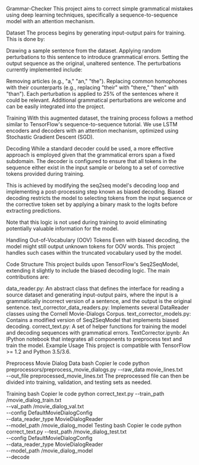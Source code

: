 Grammar-Checker
This project aims to correct simple grammatical mistakes using deep learning techniques, specifically a sequence-to-sequence model with an attention mechanism.

Dataset
The process begins by generating input-output pairs for training. This is done by:

Drawing a sample sentence from the dataset.
Applying random perturbations to this sentence to introduce grammatical errors.
Setting the output sequence as the original, unaltered sentence.
The perturbations currently implemented include:

Removing articles (e.g., "a," "an," "the").
Replacing common homophones with their counterparts (e.g., replacing "their" with "there," "then" with "than").
Each perturbation is applied to 25% of the sentences where it could be relevant. Additional grammatical perturbations are welcome and can be easily integrated into the project.

Training
With this augmented dataset, the training process follows a method similar to TensorFlow's sequence-to-sequence tutorial. We use LSTM encoders and decoders with an attention mechanism, optimized using Stochastic Gradient Descent (SGD).

Decoding
While a standard decoder could be used, a more effective approach is employed given that the grammatical errors span a fixed subdomain. The decoder is configured to ensure that all tokens in the sequence either exist in the input sample or belong to a set of corrective tokens provided during training.

This is achieved by modifying the seq2seq model's decoding loop and implementing a post-processing step known as biased decoding. Biased decoding restricts the model to selecting tokens from the input sequence or the corrective token set by applying a binary mask to the logits before extracting predictions.

Note that this logic is not used during training to avoid eliminating potentially valuable information for the model.

Handling Out-of-Vocabulary (OOV) Tokens
Even with biased decoding, the model might still output unknown tokens for OOV words. This project handles such cases within the truncated vocabulary used by the model.

Code Structure
This project builds upon TensorFlow's Seq2SeqModel, extending it slightly to include the biased decoding logic. The main contributions are:

data_reader.py: An abstract class that defines the interface for reading a source dataset and generating input-output pairs, where the input is a grammatically incorrect version of a sentence, and the output is the original sentence.
text_corrector_data_readers.py: Implements several DataReader classes using the Cornell Movie-Dialogs Corpus.
text_corrector_models.py: Contains a modified version of Seq2SeqModel that implements biased decoding.
correct_text.py: A set of helper functions for training the model and decoding sequences with grammatical errors.
TextCorrector.ipynb: An IPython notebook that integrates all components to preprocess text and train the model.
Example Usage
This project is compatible with TensorFlow >= 1.2 and Python 3.5/3.6.

Preprocess Movie Dialog Data
bash
Copier le code
python preprocessors/preprocess_movie_dialogs.py --raw_data movie_lines.txt \
                                                 --out_file preprocessed_movie_lines.txt
The preprocessed file can then be divided into training, validation, and testing sets as needed.

Training
bash
Copier le code
python correct_text.py --train_path /movie_dialog_train.txt \
                       --val_path /movie_dialog_val.txt \
                       --config DefaultMovieDialogConfig \
                       --data_reader_type MovieDialogReader \
                       --model_path /movie_dialog_model
Testing
bash
Copier le code
python correct_text.py --test_path /movie_dialog_test.txt \
                       --config DefaultMovieDialogConfig \
                       --data_reader_type MovieDialogReader \
                       --model_path /movie_dialog_model \
                       --decode
